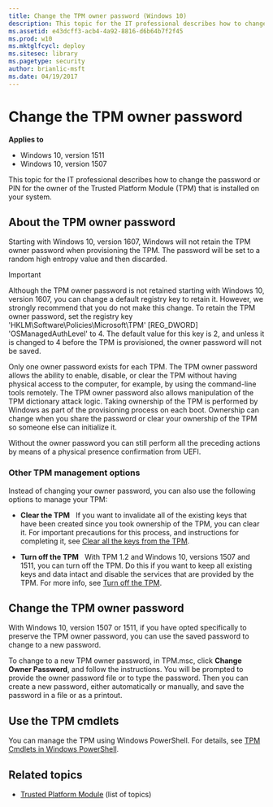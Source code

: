 ```yaml
---
title: Change the TPM owner password (Windows 10)
description: This topic for the IT professional describes how to change the password or PIN for the owner of the Trusted Platform Module (TPM) that is installed on your system.
ms.assetid: e43dcff3-acb4-4a92-8816-d6b64b7f2f45
ms.prod: w10
ms.mktglfcycl: deploy
ms.sitesec: library
ms.pagetype: security
author: brianlic-msft
ms.date: 04/19/2017
---
```


# Change the TPM owner password

**Applies to**
-   Windows 10, version 1511
-   Windows 10, version 1507

This topic for the IT professional describes how to change the password or PIN for the owner of the Trusted Platform Module (TPM) that is installed on your system.

## About the TPM owner password

Starting with Windows 10, version 1607, Windows will not retain the TPM owner password when provisioning the TPM. The password will be set to a random high entropy value and then discarded.

> [!IMPORTANT]
> Although the TPM owner password is not retained starting with Windows 10, version 1607, you can change a default registry key to retain it. However, we strongly recommend that you do not make this change. To retain the TPM owner password, set the registry key 'HKLM\\Software\\Policies\\Microsoft\\TPM' \[REG\_DWORD\] 'OSManagedAuthLevel' to 4. The default value for this key is 2, and unless it is changed to 4 before the TPM is provisioned, the owner password will not be saved.

Only one owner password exists for each TPM. The TPM owner password allows the ability to enable, disable, or clear the TPM without having physical access to the computer, for example, by using the command-line tools remotely. The TPM owner password also allows manipulation of the TPM dictionary attack logic. Taking ownership of the TPM is performed by Windows as part of the provisioning process on each boot. Ownership can change when you share the password or clear your ownership of the TPM so someone else can initialize it.

Without the owner password you can still perform all the preceding actions by means of a physical presence confirmation from UEFI.

### Other TPM management options

Instead of changing your owner password, you can also use the following options to manage your TPM:

-   **Clear the TPM**   If you want to invalidate all of the existing keys that have been created since you took ownership of the TPM, you can clear it. For important precautions for this process, and instructions for completing it, see [Clear all the keys from the TPM](initialize-and-configure-ownership-of-the-tpm.md#clear-all-the-keys-from-the-tpm).

-   **Turn off the TPM**   With TPM 1.2 and Windows 10, versions 1507 and 1511, you can turn off the TPM. Do this if you want to keep all existing keys and data intact and disable the services that are provided by the TPM. For more info, see [Turn off the TPM](initialize-and-configure-ownership-of-the-tpm.md#turn-off-the-tpm).

## Change the TPM owner password

With Windows 10, version 1507 or 1511, if you have opted specifically to preserve the TPM owner password, you can use the saved password to change to a new password.

To change to a new TPM owner password, in TPM.msc, click **Change Owner Password**, and follow the instructions. You will be prompted to provide the owner password file or to type the password. Then you can create a new password, either automatically or manually, and save the password in a file or as a printout.

## Use the TPM cmdlets

You can manage the TPM using Windows PowerShell. For details, see [TPM Cmdlets in Windows PowerShell](https://docs.microsoft.com/en-us/powershell/module/trustedplatformmodule/).

## Related topics

- [Trusted Platform Module](trusted-platform-module-top-node.md) (list of topics)
